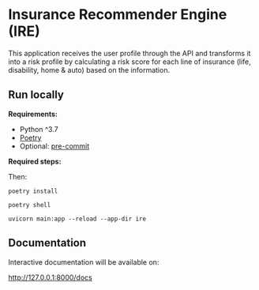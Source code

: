 # Insurance Recommender Engine (IRE)

This application receives the user profile through the API and transforms it into a risk profile by calculating a risk score for each line of insurance (life, disability, home & auto) based on the information.

## Run locally

**Requirements:**

- Python ^3.7
- [Poetry](https://python-poetry.org/)
- Optional: [pre-commit](https://pre-commit.com/)

**Required steps:**

Then:

```
poetry install
```

```
poetry shell
```

```
uvicorn main:app --reload --app-dir ire
```

## Documentation

Interactive documentation will be available on:

http://127.0.0.1:8000/docs
